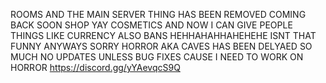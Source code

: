 ROOMS AND THE MAIN SERVER THING HAS BEEN REMOVED COMING BACK SOON SHOP YAY COSMETICS AND NOW I CAN GIVE PEOPLE THINGS LIKE CURRENCY ALSO BANS HEHHAHAHHAHEHEHE ISNT THAT FUNNY ANYWAYS SORRY HORROR AKA CAVES HAS BEEN DELYAED SO MUCH NO UPDATES UNLESS BUG FIXES CAUSE I NEED TO WORK ON HORROR https://discord.gg/yYAevqcS9Q               
